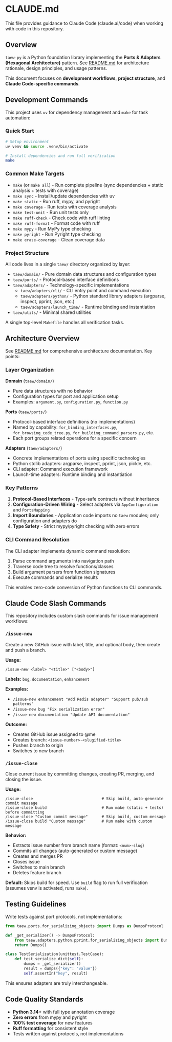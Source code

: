 # CLAUDE.md

This file provides guidance to Claude Code (claude.ai/code) when working with code in this repository.

## Overview

`taew-py` is a Python foundation library implementing the **Ports & Adapters (Hexagonal Architecture)** pattern. See [README.md](README.md) for architecture rationale, design principles, and usage patterns.

This document focuses on **development workflows**, **project structure**, and **Claude Code-specific commands**.

## Development Commands

This project uses `uv` for dependency management and `make` for task automation:

### Quick Start
```bash
# Setup environment
uv venv && source .venv/bin/activate

# Install dependencies and run full verification
make
```

### Common Make Targets
- `make` (or `make all`) - Run complete pipeline (sync dependencies + static analysis + tests with coverage)
- `make sync` - Install/update dependencies with uv
- `make static` - Run ruff, mypy, and pyright
- `make coverage` - Run tests with coverage analysis
- `make test-unit` - Run unit tests only
- `make ruff-check` - Check code with ruff linting
- `make ruff-format` - Format code with ruff
- `make mypy` - Run MyPy type checking
- `make pyright` - Run Pyright type checking
- `make erase-coverage` - Clean coverage data

### Project Structure
All code lives in a single `taew/` directory organized by layer:
- `taew/domain/` - Pure domain data structures and configuration types
- `taew/ports/` - Protocol-based interface definitions
- `taew/adapters/` - Technology-specific implementations
  - `taew/adapters/cli/` - CLI entry point and command execution
  - `taew/adapters/python/` - Python standard library adapters (argparse, inspect, pprint, json, etc.)
  - `taew/adapters/launch_time/` - Runtime binding and instantiation
- `taew/utils/` - Minimal shared utilities

A single top-level `Makefile` handles all verification tasks.

## Architecture Overview

See [README.md](README.md#architecture-rationale) for comprehensive architecture documentation. Key points:

### Layer Organization

**Domain** (`taew/domain/`)
- Pure data structures with no behavior
- Configuration types for port and application setup
- Examples: `argument.py`, `configuration.py`, `function.py`

**Ports** (`taew/ports/`)
- Protocol-based interface definitions (no implementations)
- Named by capability: `for_binding_interfaces.py`, `for_browsing_code_tree.py`, `for_building_command_parsers.py`, etc.
- Each port groups related operations for a specific concern

**Adapters** (`taew/adapters/`)
- Concrete implementations of ports using specific technologies
- Python stdlib adapters: argparse, inspect, pprint, json, pickle, etc.
- CLI adapter: Command execution framework
- Launch-time adapters: Runtime binding and instantiation

### Key Patterns

1. **Protocol-Based Interfaces** - Type-safe contracts without inheritance
2. **Configuration-Driven Wiring** - Select adapters via `AppConfiguration` and `PortsMapping`
3. **Import Boundaries** - Application code imports no `taew` modules; only configuration and adapters do
4. **Type Safety** - Strict mypy/pyright checking with zero errors

### CLI Command Resolution

The CLI adapter implements dynamic command resolution:
1. Parse command arguments into navigation path
2. Traverse code tree to resolve functions/classes
3. Build argument parsers from function signatures
4. Execute commands and serialize results

This enables zero-code conversion of Python functions to CLI commands.

## Claude Code Slash Commands

This repository includes custom slash commands for issue management workflows:

### `/issue-new`
Create a new GitHub issue with label, title, and optional body, then create and push a branch.

**Usage:**
```
/issue-new <label> "<title>" ["<body>"]
```

**Labels:** `bug`, `documentation`, `enhancement`

**Examples:**
- `/issue-new enhancement "Add Redis adapter" "Support pub/sub patterns"`
- `/issue-new bug "Fix serialization error"`
- `/issue-new documentation "Update API documentation"`

**Outcome:**
- Creates GitHub issue assigned to @me
- Creates branch: `<issue-number>-<slugified-title>`
- Pushes branch to origin
- Switches to new branch

### `/issue-close`
Close current issue by committing changes, creating PR, merging, and closing the issue.

**Usage:**
```
/issue-close                              # Skip build, auto-generate commit message
/issue-close build                        # Run make (static + tests) before committing
/issue-close "Custom commit message"      # Skip build, custom message
/issue-close build "Custom message"       # Run make with custom message
```

**Behavior:**
- Extracts issue number from branch name (format: `<num>-slug`)
- Commits all changes (auto-generated or custom message)
- Creates and merges PR
- Closes issue
- Switches to main branch
- Deletes feature branch

**Default:** Skips build for speed. Use `build` flag to run full verification (assumes venv is activated, runs `make`).

## Testing Guidelines

Write tests against port protocols, not implementations:

```python
from taew.ports.for_serializing_objects import Dumps as DumpsProtocol

def _get_serializer() -> DumpsProtocol:
    from taew.adapters.python.pprint.for_serializing_objects import Dumps
    return Dumps()

class TestSerialization(unittest.TestCase):
    def test_serialize_dict(self):
        dumps = _get_serializer()
        result = dumps({"key": "value"})
        self.assertIn("key", result)
```

This ensures adapters are truly interchangeable.

## Code Quality Standards

- **Python 3.14+** with full type annotation coverage
- **Zero errors** from mypy and pyright
- **100% test coverage** for new features
- **Ruff formatting** for consistent style
- Tests written against protocols, not implementations
